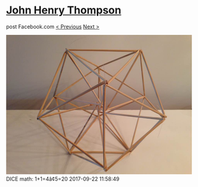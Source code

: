 # [John Henry Thompson](../README.md)
post Facebook.com
[< Previous](2017-09-22-3.md) [Next >](2017-09-21-1.md)

[![](../media/2017-09-22/Timeline-Photos-DICE-math-1-1-4-5-20.jpg)](../README.md)
DICE math: 1+1=4â¢5=20
2017-09-22 11:58:49